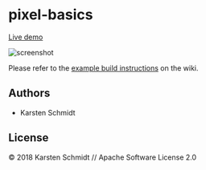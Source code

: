# pixel-basics

[Live demo](http://demo.thi.ng/umbrella/pixel-basics/)

![screenshot](https://raw.githubusercontent.com/thi-ng/umbrella/master/assets/screenshots/pixel-basics.png)

Please refer to the [example build instructions](https://github.com/thi-ng/umbrella/wiki/Example-build-instructions) on the wiki.

## Authors

- Karsten Schmidt

## License

&copy; 2018 Karsten Schmidt // Apache Software License 2.0
